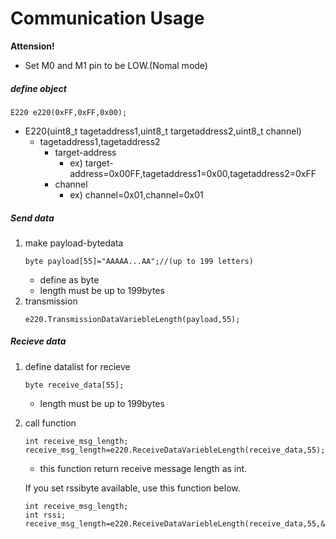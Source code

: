 # Communication Usage

**Attension!**
- Set M0 and M1 pin to be LOW.(Nomal mode)

##### define object
```
E220 e220(0xFF,0xFF,0x00);
```
- E220(uint8_t tagetaddress1,uint8_t targetaddress2,uint8_t channel)
    - tagetaddress1,tagetaddress2
        - target-address
            - ex) target-address=0x00FF,tagetaddress1=0x00,tagetaddress2=0xFF
        - channel
            - ex) channel=0x01,channel=0x01

##### Send data
1. make payload-bytedata
    ```
    byte payload[55]="AAAAA...AA";//(up to 199 letters)
    ```
    - define as byte
    - length must be up to 199bytes 
1. transmission
    ```
    e220.TransmissionDataVariebleLength(payload,55);
    ```


##### Recieve data
1. define datalist for recieve
    ```
    byte receive_data[55];
    ```
    - length must be up to 199bytes
1. call function
    ```
    int receive_msg_length;
    receive_msg_length=e220.ReceiveDataVariebleLength(receive_data,55);
    ```

    - this function return receive message length as int.

    If you set rssibyte available, use this function below.
    ```
    int receive_msg_length;
    int rssi;
    receive_msg_length=e220.ReceiveDataVariebleLength(receive_data,55,&rssi);
    ```
